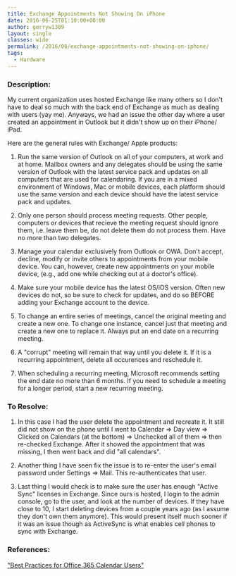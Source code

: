 ```yaml
---
title: Exchange Appointments Not Showing On iPhone
date: 2016-06-25T01:10:00+00:00
author: gerryw1389
layout: single
classes: wide
permalink: /2016/06/exchange-appointments-not-showing-on-iphone/
tags:
  - Hardware
---
```

<!--more-->

### Description:

My current organization uses hosted Exchange like many others so I don't have to deal so much with the back end of Exchange as much as dealing with users (yay me). Anyways, we had an issue the other day where a user created an appointment in Outlook but it didn't show up on their iPhone/ iPad.

Here are the general rules with Exchange/ Apple products:

1. Run the same version of Outlook on all of your computers, at work and at home.  Mailbox owners and any delegates should be using the same version of Outlook with the latest service pack and updates on all computers that are used for calendaring. If you are in a mixed environment of Windows, Mac or mobile devices, each platform should use the same version and each device should have the latest service pack and updates.

2. Only one person should process meeting requests. Other people, computers or devices that recieve the meeting request should ignore them, i.e. leave them be, do not delete them do not process them.  Have no more than two delegates.

3. Manage your calendar exclusively from Outlook or OWA. Don't accept, decline, modify or invite others to appointments from your mobile device.  You can, however, create new appointments on your mobile device, (e.g., add one while checking out at a doctor's office).

4. Make sure your mobile device has the latest OS/iOS version.  Often new devices do not, so be sure to check for updates, and do so BEFORE adding your Exchange account to the device.

5. To change an entire series of meetings, cancel the original meeting and create a new one.  To change one instance, cancel just that meeting and create a new one to replace it.  Always put an end date on a recurring meeting.

6. A "corrupt" meeting will remain that way until you delete it.  If it is a recurring appointment, delete all occurences and reschedule it.

7. When scheduling a recurring meeting, Microsoft recommends setting the end date no more than 6 months.  If you need to schedule a meeting for a longer period, start a new recurring meeting.

### To Resolve:

1. In this case I had the user delete the appointment and recreate it. It still did not show on the phone until I went to Calendar => Day view => Clicked on Calendars (at the bottom) => Unchecked all of them => then re-checked Exchange. After it showed the appointment that was missing, I then went back and did "all calendars".

2. Another thing I have seen fix the issue is to re-enter the user's email password under Settings => Mail. This re-authenticates that user.

3. Last thing I would check is to make sure the user has enough "Active Sync" licenses in Exchange. Since ours is hosted, I login to the admin console, go to the user, and look at the number of devices. If they have close to 10, I start deleting devices from a couple years ago (as I assume they don't own them anymore). This would present itself much sooner if it was an issue though as ActiveSync is what enables cell phones to sync with Exchange.

### References:

["Best Practices for Office 365 Calendar Users"](https://its.uiowa.edu/support/article/3521)